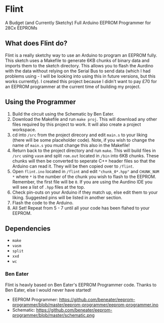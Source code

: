 # Flint
A Budget (and Currently Sketchy) Full Arduino EEPROM Programmer for 28Cx EEPROMs

## What does Flint do?
Flint is a really sketchy way to use an Arduino to program an EEPROM fully. This sketch uses a Makefile to generate 6KB chunks of binary data and imports them to the sketch directory. This allows you to flash the Aurdino with the data without relying on the Serial Bus to send data (which I had problems using - I will be looking into using this in future versions, but this works currently). I created this project because I didn't want to pay £70 for an EEPROM programmer at the current time of building my project.

## Using the Programmer
1. Build the circuit using the Schematic by Ben Eater. 
2. Download the Makefile and run `make proj`. This will download any other files required by this project to work. It will also create a project workspace.
3. cd into `/src` from the project direcory and edit `main.s` to your liking (there will be some placeholder code). Note, if you wish to change the name of `main.s` you must change this also in the Makefile!
4. Return back to the project directory and run `make`. This will build files in `/src` using `vasm` and split `rom.out` located in `/bin` into 6KB chunks. These chunks will then be converted to seperate C++ header files so that the Arduino can read it. They will be then copied over to `/flint`.
5. Open `flint.ino` located in `/flint` and edit `"chunk_0*.hpp"` and `CHUNK_NUM *` where `*` is the number of the chunk you wish to flash to the EEPROM. Remember, the first file will be `0`. If you are using the Aurdino IDE you will see a list of `.hpp` files at the top.
6. Check pin-outs on your Arduino if they match up, else edit them to your liking. Suggested pins will be listed in another section.
7. Flash the code to the Arduino.
8. All Set! Repeat from 5 - 7 until all your code has been flahed to your EEPROM.

## Dependencies
- `make`
- `vasm`
- `split`
- `xxd`
- `wc`

### Ben Eater
Flint is heavly based on Ben Eater's EEPROM Programmer code. Thanks to Ben Eater, else I would never have started!

- EEPROM Programmer: https://github.com/beneater/eeprom-programmer/blob/master/eeprom-programmer/eeprom-programmer.ino
- Schematic: https://github.com/beneater/eeprom-programmer/blob/master/schematic.png
